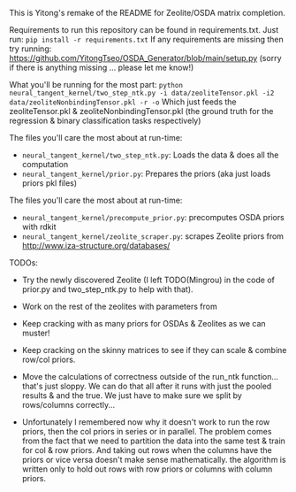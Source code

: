 This is Yitong's remake of the README for Zeolite/OSDA matrix completion.

Requirements to run this repository can be found in requirements.txt. Just run: `pip install -r requirements.txt`
If any requirements are missing then try running: https://github.com/YitongTseo/OSDA_Generator/blob/main/setup.py
(sorry if there is anything missing ... please let me know!)

What you'll be running for the most part:
```python neural_tangent_kernel/two_step_ntk.py -i data/zeoliteTensor.pkl -i2 data/zeoliteNonbindingTensor.pkl -r -o```
Which just feeds the zeoliteTensor.pkl & zeoliteNonbindingTensor.pkl (the ground truth for the regression & binary classification tasks respectively)

The files you'll care the most about at run-time:
* `neural_tangent_kernel/two_step_ntk.py`: Loads the data & does all the computation
* `neural_tangent_kernel/prior.py`: Prepares the priors (aka just loads priors pkl files)

The files you'll care the most about at run-time:
* `neural_tangent_kernel/precompute_prior.py`: precomputes OSDA priors with rdkit
* `neural_tangent_kernel/zeolite_scraper.py`: scrapes Zeolite priors from http://www.iza-structure.org/databases/ 


TODOs: 
* Try the newly discovered Zeolite (I left TODO(Mingrou) in the code of prior.py and two_step_ntk.py to help with that).
* Work on the rest of the zeolites with parameters from 
* Keep cracking with as many priors for OSDAs & Zeolites as we can muster!
* Keep cracking on the skinny matrices to see if they can scale & combine row/col priors.
* Move the calculations of correctness outside of the run_ntk function... that's just sloppy. We can do that all after it runs with just the pooled results & and the true. We just have to make sure we split by rows/columns correctly...



* Unfortunately I remembered now why it doesn't work to run the row priors, then the col priors in series or in parallel. The problem comes from the fact that we need to partition the data into the same test & train for col & row priors. And taking out rows when the columns have the priors or vice versa doesn't make sense mathematically. the algorithm is written only to hold out rows with row priors or columns with column priors. 